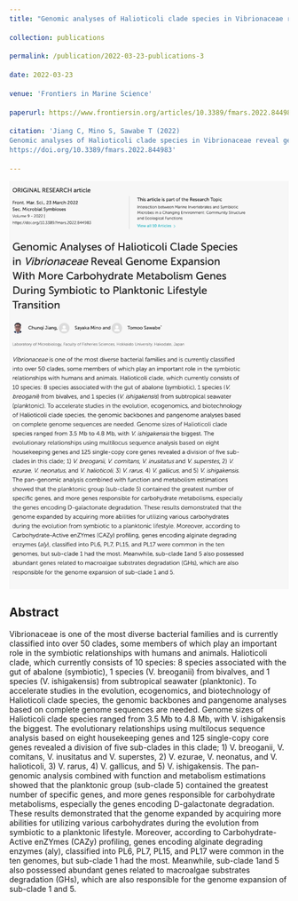 ```yaml
---
title: "Genomic analyses of Halioticoli clade species in Vibrionaceae reveal genome expansion with more carbohydrate metabolism genes during symbiotic to planktonic lifestyle transition"

collection: publications

permalink: /publication/2022-03-23-publications-3

date: 2022-03-23

venue: 'Frontiers in Marine Science'

paperurl: https://www.frontiersin.org/articles/10.3389/fmars.2022.844983/full

citation: 'Jiang C, Mino S, Sawabe T (2022) 
Genomic analyses of Halioticoli clade species in Vibrionaceae reveal genome expansion with more carbohydrate metabolism genes during symbiotic to planktonic lifestyle transition. Front Mar Sci 9:844983. 
https://doi.org/10.3389/fmars.2022.844983'

---
```


<!-- Text -->

<img src="/images/pub-screencut/pub03.png"  align=center />

Abstract
-----
Vibrionaceae is one of the most diverse bacterial families and is currently classified into over 50 clades, some members of which play an important role in the symbiotic relationships with humans and animals. Halioticoli clade, which currently consists of 10 species: 8 species associated with the gut of abalone (symbiotic), 1 species (V. breoganii) from bivalves, and 1 species (V. ishigakensis) from subtropical seawater (planktonic). To accelerate studies in the evolution, ecogenomics, and biotechnology of Halioticoli clade species, the genomic backbones and pangenome analyses based on complete genome sequences are needed. Genome sizes of Halioticoli clade species ranged from 3.5 Mb to 4.8 Mb, with V. ishigakensis the biggest. The evolutionary relationships using multilocus sequence analysis based on eight housekeeping genes and 125 single-copy core genes revealed a division of five sub-clades in this clade; 1) V. breoganii, V. comitans, V. inusitatus and V. superstes, 2) V. ezurae, V. neonatus, and V. halioticoli, 3) V. rarus, 4) V. gallicus, and 5) V. ishigakensis. The pan-genomic analysis combined with function and metabolism estimations showed that the planktonic group (sub-clade 5) contained the greatest number of specific genes, and more genes responsible for carbohydrate metabolisms, especially the genes encoding D-galactonate degradation. These results demonstrated that the genome expanded by acquiring more abilities for utilizing various carbohydrates during the evolution from symbiotic to a planktonic lifestyle. Moreover, according to Carbohydrate-Active enZYmes (CAZy) profiling, genes encoding alginate degrading enzymes (aly), classified into PL6, PL7, PL15, and PL17 were common in the ten genomes, but sub-clade 1 had the most. Meanwhile, sub-clade 1and 5 also possessed abundant genes related to macroalgae substrates degradation (GHs), which are also responsible for the genome expansion of sub-clade 1 and 5.

